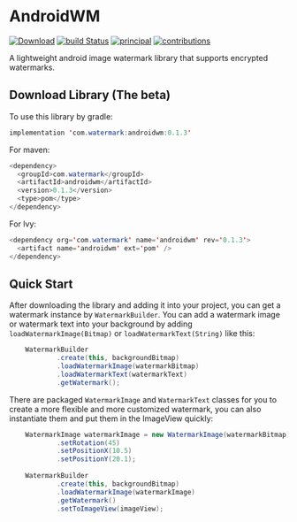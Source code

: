 # AndroidWM
 [![Download](https://api.bintray.com/packages/galaxyrockets/AndroidWM/androidwm/images/download.svg?version=v0.1.2)](https://bintray.com/galaxyrockets/AndroidWM/androidwm/v0.1.2/link) [![build Status](https://travis-ci.org/GalaxyRockets/AndroidWM.svg?branch=master)](https://travis-ci.org/GalaxyRockets/AndroidWM) [![principal](https://img.shields.io/badge/principal-huangyz0918-yellow.svg)](https://github.com/huangyz0918) [![contributions](https://img.shields.io/badge/contributions-welcome-green.svg)](https://github.com/GalaxyRockets/AndroidWM)

A lightweight android image watermark library that supports encrypted watermarks.

## Download Library (The beta)

To use this library by gradle:

```java
implementation 'com.watermark:androidwm:0.1.3'
```

For maven:

```java
<dependency>
  <groupId>com.watermark</groupId>
  <artifactId>androidwm</artifactId>
  <version>0.1.3</version>
  <type>pom</type>
</dependency>
```

For lvy:

```java
<dependency org='com.watermark' name='androidwm' rev='0.1.3'>
  <artifact name='androidwm' ext='pom' />
</dependency>
```

## Quick Start
After downloading the library and adding it into your project, you can get a watermark instance by `WatermarkBuilder`.
You can add a watermark image or watermark text into your background by adding `loadWatermarkImage(Bitmap)` or `loadWatermarkText(String)` like this:

```java
    WatermarkBuilder
            .create(this, backgroundBitmap)
            .loadWatermarkImage(watermarkBitmap)
            .loadWatermarkText(watermarkText)
            .getWatermark();
```

There are packaged `WatermarkImage` and `WatermarkText` classes for you to create a more flexible and more customized watermark, you can also instantiate them and put them in the ImageView quickly:

```java
    WatermarkImage watermarkImage = new WatermarkImage(watermarkBitmap)
            .setRotation(45)
            .setPositionX(10.5)
            .setPositionY(20.1);
            
    WatermarkBuilder
            .create(this, backgroundBitmap)
            .loadWatermarkImage(watermarkImage)
            .getWatermark()
            .setToImageView(imageView);
```
